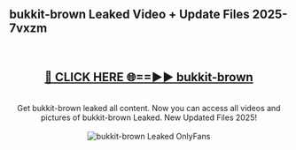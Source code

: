 <h2>bukkit-brown Leaked Video + Update Files 2025- 7vxzm</h2>
<br>
<div align="center">
<h2><a href="https://libra.edu.pl?bukkit-brown" rel="nofollow">🔴 CLICK HERE 🌐==►► bukkit-brown</a></h2>
<br>
Get bukkit-brown leaked all content. Now you can access all videos and pictures of bukkit-brown Leaked. New Updated Files 2025!
<br>
<br>
<a href="https://libra.edu.pl?bukkit-brown" rel="nofollow" data-target="animated-image.originalLink"><img src="https://i.ibb.co.com/WyWwxjT/player-gif2.gif" alt="bukkit-brown Leaked OnlyFans" style="max-width: 100%; display: inline-block;" data-target="animated-image.originalImage"></a>
</div>
<br>
